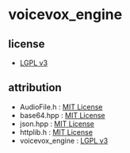 # voicevox_engine

## license

- [LGPL v3](./LICENSE)

## attribution

- AudioFile.h : [MIT License](src/libraries/AudioFile.h)
- base64.hpp : [MIT License](src/libraries/base64.hpp)
- json.hpp : [MIT License](src/libraries/json.hpp)
- httplib.h : [MIT License](src/libraries/httplib.h)
- voicevox_engine : [LGPL v3](https://github.com/VOICEVOX/voicevox_engine/tree/9506de28639a067cf0540aa1725586d15c9bcf2c)
